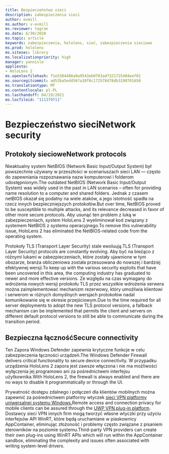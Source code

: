 ```yaml
---
title: Bezpieczeństwo sieci
description: zabezpieczenia sieci
author: evmill
ms.author: v-evmill
ms.reviewer: tagran
ms.date: 6/30/2020
ms.topic: article
keywords: zabezpieczenia, hololens, sieć, zabezpieczenia sieciowe
ms.prod: hololens
ms.sitesec: library
ms.localizationpriority: high
manager: yannisle
appliesto:
- HoloLens 2
ms.openlocfilehash: f1e5304408a9a9543eb0703ad7321725484eef01
ms.sourcegitcommit: ad53ba5edd567a18f0c172578d78db3190701650
ms.translationtype: MT
ms.contentlocale: pl-PL
ms.lasthandoff: 04/19/2021
ms.locfileid: "111379711"
---
```

# <a name="network-security"></a><span data-ttu-id="3605a-104">Bezpieczeństwo sieci</span><span class="sxs-lookup"><span data-stu-id="3605a-104">Network security</span></span>

## <a name="network-protocols"></a><span data-ttu-id="3605a-105">Protokoły sieciowe</span><span class="sxs-lookup"><span data-stu-id="3605a-105">Network protocols</span></span>

<span data-ttu-id="3605a-106">Nieaktualny system NetBIOS (Network Basic Input/Output System) był powszechnie używany w przeszłości w scenariuszach sieci LAN — często do zapewniania rozpoznawania nazw komputerowi i folderom udostępnionym.</span><span class="sxs-lookup"><span data-stu-id="3605a-106">The outdated NetBIOS (Network Basic Input/Output System) was widely used in the past in LAN scenarios – often for providing name resolution to a computer and shared folders.</span></span> <span data-ttu-id="3605a-107">Jednak z czasem netBIOS okazał się podatny na wiele ataków, a jego istotność spadła na rzecz innych bezpieczniejszych protokołów.</span><span class="sxs-lookup"><span data-stu-id="3605a-107">But over time, NetBIOS proved to be susceptible to multiple attacks, and its relevance decreased in favor of other more secure protocols.</span></span> <span data-ttu-id="3605a-108">Aby usunąć ten problem z luką w zabezpieczeniach, system HoloLens 2 wyeliminował kod związany z systemem NetBIOS z systemu operacyjnego.</span><span class="sxs-lookup"><span data-stu-id="3605a-108">To remove this vulnerability issue, HoloLens 2 has eliminated the NetBIOS-related code from the operating system.</span></span>

<span data-ttu-id="3605a-109">Protokoły TLS (Transport Layer Security) stale ewoluują.</span><span class="sxs-lookup"><span data-stu-id="3605a-109">TLS (Transport Layer Security) protocols are constantly evolving.</span></span> <span data-ttu-id="3605a-110">Aby być na bieżąco z różnymi lukami w zabezpieczeniach, które zostały ujawnione w tym obszarze, branża obliczeniowa została przesuowana do nowszej i bardziej efektywnej wersji.</span><span class="sxs-lookup"><span data-stu-id="3605a-110">To keep up with the various security exploits that have been uncovered in this area, the computing industry has graduated to newer and more effective versions.</span></span> <span data-ttu-id="3605a-111">Ze względu na czas wymagany do wdrożenia nowych wersji protokołu TLS przez wszystkie wdrożenia serwera można zaimplementować mechanizm rezerwowy, który umożliwia klientowi i serwerom w różnych domyślnych wersjach protokołów nadal komunikowanie się w okresie przejściowym.</span><span class="sxs-lookup"><span data-stu-id="3605a-111">Due to the time required for all server deployments to adopt the new TLS protocol versions, a fallback mechanism can be implemented that permits the client and servers on different default protocol versions to still be able to communicate during the transition period.</span></span>

## <a name="secure-connectivity"></a><span data-ttu-id="3605a-112">Bezpieczna łączność</span><span class="sxs-lookup"><span data-stu-id="3605a-112">Secure connectivity</span></span> 

<span data-ttu-id="3605a-113">Ten Zapora Windows Defender zapewnia krytyczne funkcje w celu zabezpieczenia łączności urządzeń.</span><span class="sxs-lookup"><span data-stu-id="3605a-113">The Windows Defender Firewall delivers critical functionality to secure device connectivity.</span></span> <span data-ttu-id="3605a-114">W przypadku urządzenia HoloLens 2 zapora jest zawsze włączona i nie ma możliwości wyłączenia jej programowo ani za pośrednictwem interfejsu użytkownika.</span><span class="sxs-lookup"><span data-stu-id="3605a-114">With HoloLens 2, the firewall is always enabled and there are no ways to disable it programmatically or through the UI.</span></span>

<span data-ttu-id="3605a-115">Prywatność dostępu zdalnego i połączeń dla klientów mobilnych można zapewnić za pośrednictwem platformy wtyczek [sieci VPN platformy uniwersalnej systemu Windows.](https://docs.microsoft.com/uwp/api/Windows.Networking.Vpn?view=winrt-19041)</span><span class="sxs-lookup"><span data-stu-id="3605a-115">Remote access and connection privacy for mobile clients can be assured through the [UWP VPN plug-in platform](https://docs.microsoft.com/uwp/api/Windows.Networking.Vpn?view=winrt-19041).</span></span> <span data-ttu-id="3605a-116">Dostawcy sieci VPN innych firm mogą tworzyć własne wtyczki przy użyciu interfejsów API WinRT, które będą uruchamiane w piaskownicy AppContainer, eliminując złożoność i problemy często związane z pisaniem sterowników na poziomie systemu.</span><span class="sxs-lookup"><span data-stu-id="3605a-116">Third-party VPN providers can create their own plug-ins using WinRT APIs which will run within the AppContainer sandbox, eliminating the complexity and issues often associated with writing system-level drivers.</span></span>
